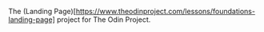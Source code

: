 The (Landing Page)[https://www.theodinproject.com/lessons/foundations-landing-page] project for The Odin Project. 